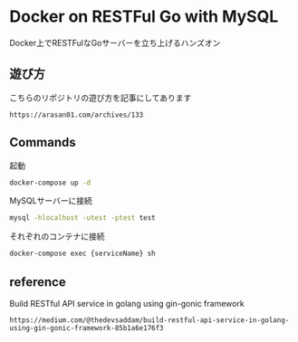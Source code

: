 # Docker on RESTFul Go with MySQL

Docker上でRESTFulなGoサーバーを立ち上げるハンズオン

## 遊び方

こちらのリポジトリの遊び方を記事にしてあります

`https://arasan01.com/archives/133`

## Commands

起動

```sh
docker-compose up -d
```

MySQLサーバーに接続

```sh
mysql -hlocalhost -utest -ptest test
```

それぞれのコンテナに接続

```sh
docker-compose exec {serviceName} sh
```

## reference

Build RESTful API service in golang using gin-gonic framework

`https://medium.com/@thedevsaddam/build-restful-api-service-in-golang-using-gin-gonic-framework-85b1a6e176f3`
